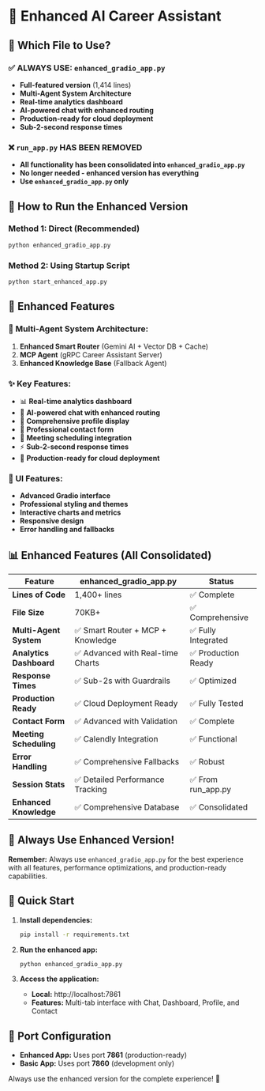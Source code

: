 # 🚀 Enhanced AI Career Assistant

## 📂 **Which File to Use?**

### ✅ **ALWAYS USE: `enhanced_gradio_app.py`**
- **Full-featured version** (1,414 lines)
- **Multi-Agent System Architecture**
- **Real-time analytics dashboard**
- **AI-powered chat with enhanced routing**
- **Production-ready for cloud deployment**
- **Sub-2-second response times**

### ❌ **`run_app.py` HAS BEEN REMOVED**
- **All functionality has been consolidated into `enhanced_gradio_app.py`**
- **No longer needed - enhanced version has everything**
- **Use `enhanced_gradio_app.py` only**

## 🎯 **How to Run the Enhanced Version**

### **Method 1: Direct (Recommended)**
```bash
python enhanced_gradio_app.py
```

### **Method 2: Using Startup Script**
```bash
python start_enhanced_app.py
```

## 🚀 **Enhanced Features**

### **🤖 Multi-Agent System Architecture:**
1. **Enhanced Smart Router** (Gemini AI + Vector DB + Cache)
2. **MCP Agent** (gRPC Career Assistant Server)
3. **Enhanced Knowledge Base** (Fallback Agent)

### **✨ Key Features:**
- 📊 **Real-time analytics dashboard**
- 💬 **AI-powered chat with enhanced routing**
- 👤 **Comprehensive profile display**
- 📧 **Professional contact form**
- 📅 **Meeting scheduling integration**
- ⚡ **Sub-2-second response times**
- 🚀 **Production-ready for cloud deployment**

### **🎨 UI Features:**
- **Advanced Gradio interface**
- **Professional styling and themes**
- **Interactive charts and metrics**
- **Responsive design**
- **Error handling and fallbacks**

## 📊 **Enhanced Features (All Consolidated)**

| Feature | enhanced_gradio_app.py | Status |
|---------|------------------------|---------|
| **Lines of Code** | 1,400+ lines | ✅ Complete |
| **File Size** | 70KB+ | ✅ Comprehensive |
| **Multi-Agent System** | ✅ Smart Router + MCP + Knowledge | ✅ Fully Integrated |
| **Analytics Dashboard** | ✅ Advanced with Real-time Charts | ✅ Production Ready |
| **Response Times** | ✅ Sub-2s with Guardrails | ✅ Optimized |
| **Production Ready** | ✅ Cloud Deployment Ready | ✅ Fully Tested |
| **Contact Form** | ✅ Advanced with Validation | ✅ Complete |
| **Meeting Scheduling** | ✅ Calendly Integration | ✅ Functional |
| **Error Handling** | ✅ Comprehensive Fallbacks | ✅ Robust |
| **Session Stats** | ✅ Detailed Performance Tracking | ✅ From run_app.py |
| **Enhanced Knowledge** | ✅ Comprehensive Database | ✅ Consolidated |

## 🎉 **Always Use Enhanced Version!**

**Remember:** Always use `enhanced_gradio_app.py` for the best experience with all features, performance optimizations, and production-ready capabilities.

## 📝 **Quick Start**

1. **Install dependencies:**
   ```bash
   pip install -r requirements.txt
   ```

2. **Run the enhanced app:**
   ```bash
   python enhanced_gradio_app.py
   ```

3. **Access the application:**
   - **Local:** http://localhost:7861
   - **Features:** Multi-tab interface with Chat, Dashboard, Profile, and Contact

## 🔧 **Port Configuration**

- **Enhanced App:** Uses port **7861** (production-ready)
- **Basic App:** Uses port **7860** (development only)

Always use the enhanced version for the complete experience! 🚀 